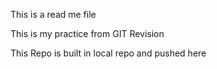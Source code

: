 This is a read me file

This is my practice from GIT Revision

This Repo is built in local repo and pushed here

